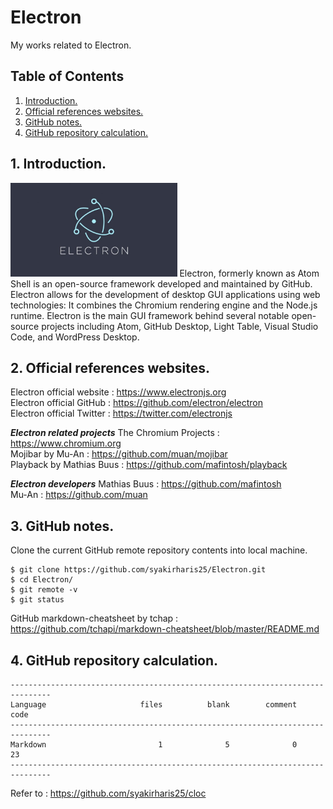 # Electron
My works related to Electron.

## Table of Contents
1. [Introduction.](#introduction)
2. [Official references websites.](#references)
3. [GitHub notes.](#github)
4. [GitHub repository calculation.](#calculation)

<a name="introduction"></a>
## 1. Introduction.
<img src="electron.jpg" height="150"> 
Electron, formerly known as Atom Shell is an open-source framework developed and maintained by GitHub. Electron allows for the development of desktop GUI applications using web technologies: It combines the Chromium rendering engine and the Node.js runtime. Electron is the main GUI framework behind several notable open-source projects including Atom, GitHub Desktop, Light Table, Visual Studio Code, and WordPress Desktop.

<a name="references"></a>
## 2. Official references websites. <br />
Electron official website : https://www.electronjs.org <br />
Electron official GitHub : https://github.com/electron/electron <br />
Electron official Twitter : https://twitter.com/electronjs <br />

**_Electron related projects_**
The Chromium Projects : https://www.chromium.org <br />
Mojibar by Mu-An : https://github.com/muan/mojibar <br />
Playback by Mathias Buus : https://github.com/mafintosh/playback <br />

**_Electron developers_**
Mathias Buus : https://github.com/mafintosh <br />
Mu-An : https://github.com/muan <br />

<a name="github"></a>
## 3. GitHub notes.
Clone the current GitHub remote repository contents into local machine.
```
$ git clone https://github.com/syakirharis25/Electron.git
$ cd Electron/
$ git remote -v
$ git status
```

GitHub markdown-cheatsheet by tchap : https://github.com/tchapi/markdown-cheatsheet/blob/master/README.md

<a name="calculation"></a>
## 4. GitHub repository calculation.
```
-------------------------------------------------------------------------------
Language                     files          blank        comment           code
-------------------------------------------------------------------------------
Markdown                         1              5              0             23
-------------------------------------------------------------------------------
```
Refer to : https://github.com/syakirharis25/cloc
